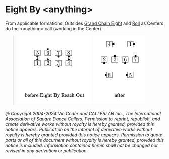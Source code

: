 
# Eight By \<anything>

From applicable formations:
Outsides [Grand Chain Eight](../c2/grand_chain_eight.md) and
[Roll](../plus/anything_and_roll.md) as Centers do the
\<anything> call (working in the Center).

> 
> ![alt](eight_by_anything-1.png)
> ![alt](eight_by_anything-2.png)
> 
###### @ Copyright 2004-2024 Vic Ceder and CALLERLAB Inc., The International Association of Square Dance Callers. Permission to reprint, republish, and create derivative works without royalty is hereby granted, provided this notice appears. Publication on the Internet of derivative works without royalty is hereby granted provided this notice appears. Permission to quote parts or all of this document without royalty is hereby granted, provided this notice is included. Information contained herein shall not be changed nor revised in any derivation or publication.
